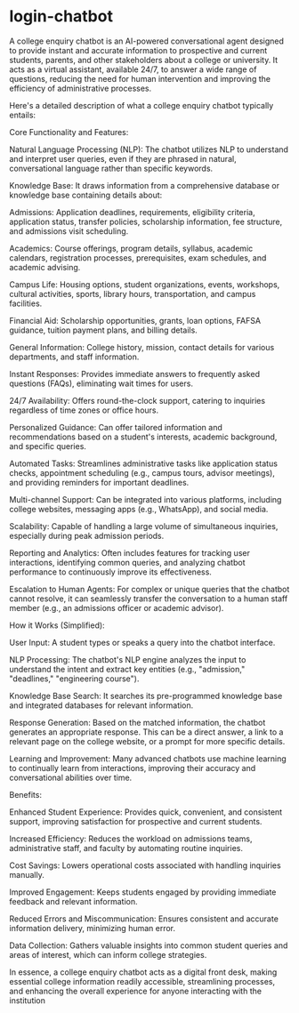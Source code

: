 # login-chatbot
A college enquiry chatbot is an AI-powered conversational agent designed to provide instant and accurate information to prospective and current students, parents, and other stakeholders about a college or university. It acts as a virtual assistant, available 24/7, to answer a wide range of questions, reducing the need for human intervention and improving the efficiency of administrative processes.


Here's a detailed description of what a college enquiry chatbot typically entails:

Core Functionality and Features:

Natural Language Processing (NLP): The chatbot utilizes NLP to understand and interpret user queries, even if they are phrased in natural, conversational language rather than specific keywords.

Knowledge Base: It draws information from a comprehensive database or knowledge base containing details about:

Admissions: Application deadlines, requirements, eligibility criteria, application status, transfer policies, scholarship information, fee structure, and admissions visit scheduling.

Academics: Course offerings, program details, syllabus, academic calendars, registration processes, prerequisites, exam schedules, and academic advising.

Campus Life: Housing options, student organizations, events, workshops, cultural activities, sports, library hours, transportation, and campus facilities.

Financial Aid: Scholarship opportunities, grants, loan options, FAFSA guidance, tuition payment plans, and billing details.

General Information: College history, mission, contact details for various departments, and staff information.

Instant Responses: Provides immediate answers to frequently asked questions (FAQs), eliminating wait times for users.

24/7 Availability: Offers round-the-clock support, catering to inquiries regardless of time zones or office hours.

Personalized Guidance: Can offer tailored information and recommendations based on a student's interests, academic background, and specific queries.

Automated Tasks: Streamlines administrative tasks like application status checks, appointment scheduling (e.g., campus tours, advisor meetings), and providing reminders for important deadlines.

Multi-channel Support: Can be integrated into various platforms, including college websites, messaging apps (e.g., WhatsApp), and social media.

Scalability: Capable of handling a large volume of simultaneous inquiries, especially during peak admission periods.

Reporting and Analytics: Often includes features for tracking user interactions, identifying common queries, and analyzing chatbot performance to continuously improve its effectiveness.

Escalation to Human Agents: For complex or unique queries that the chatbot cannot resolve, it can seamlessly transfer the conversation to a human staff member (e.g., an admissions officer or academic advisor).

How it Works (Simplified):

User Input: A student types or speaks a query into the chatbot interface.

NLP Processing: The chatbot's NLP engine analyzes the input to understand the intent and extract key entities (e.g., "admission," "deadlines," "engineering course").

Knowledge Base Search: It searches its pre-programmed knowledge base and integrated databases for relevant information.

Response Generation: Based on the matched information, the chatbot generates an appropriate response. This can be a direct answer, a link to a relevant page on the college website, or a prompt for more specific details.

Learning and Improvement: Many advanced chatbots use machine learning to continually learn from interactions, improving their accuracy and conversational abilities over time.

Benefits:

Enhanced Student Experience: Provides quick, convenient, and consistent support, improving satisfaction for prospective and current students.

Increased Efficiency: Reduces the workload on admissions teams, administrative staff, and faculty by automating routine inquiries.

Cost Savings: Lowers operational costs associated with handling inquiries manually.

Improved Engagement: Keeps students engaged by providing immediate feedback and relevant information.

Reduced Errors and Miscommunication: Ensures consistent and accurate information delivery, minimizing human error.

Data Collection: Gathers valuable insights into common student queries and areas of interest, which can inform college strategies.

In essence, a college enquiry chatbot acts as a digital front desk, making essential college information readily accessible, streamlining processes, and enhancing the overall experience for anyone interacting with the institution
